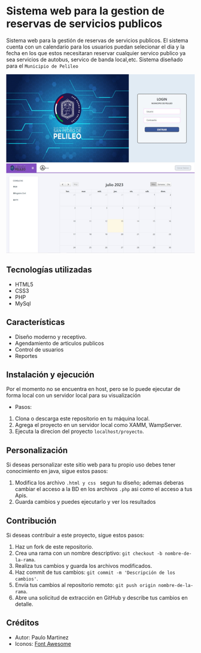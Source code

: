 
# Sistema web para la gestion de reservas de servicios publicos

 Sistema web para la gestión de reservas de servicios publicos. El sistema cuenta con un calendario para los usuarios puedan selecionar el dia y la fecha en los que estos necesitaran reservar cualquier servico publico ya sea servicios de autobus, servico de banda local,etc. Sistema diseñado para el `Municipio de Pelileo`

![Captura de pantalla del portafolio web](MU1.jpg)
![Captura de pantalla del portafolio web](AG2.jpg)

## Tecnologías utilizadas

- HTML5
- CSS3
- PHP
- MySql

## Características

- Diseño moderno y receptivo.
- Agendamiento de articulos publicos
- Control de usuarios
- Reportes

## Instalación y ejecución
Por el momento no se encuentra en host, pero se lo puede ejecutar de forma local con un servidor local para su visualización
- Pasos:
1. Clona o descarga este repositorio en tu máquina local.
2. Agrega el proyecto en un servidor local como XAMM, WampServer.
4. Ejecuta la direcion del proyecto `localhost/proyecto`.

## Personalización

Si deseas personalizar este sitio web para tu propio uso debes tener conocimiento en java, sigue estos pasos:

1. Modifica los archivo `.html y css ` segun tu diseño; ademas deberas cambiar el acceso a la BD en los archivos `.php` asi como el acceso a tus Apis.
2. Guarda cambios y puedes ejecutarlo y ver los resultados

## Contribución

Si deseas contribuir a este proyecto, sigue estos pasos:

1. Haz un fork de este repositorio.
2. Crea una rama con un nombre descriptivo: `git checkout -b nombre-de-la-rama`.
3. Realiza tus cambios y guarda los archivos modificados.
4. Haz commit de tus cambios: `git commit -m 'Descripción de los cambios'`.
5. Envía tus cambios al repositorio remoto: `git push origin nombre-de-la-rama`.
6. Abre una solicitud de extracción en GitHub y describe tus cambios en detalle.

## Créditos

- Autor: Paulo Martinez
- Iconos: [Font Awesome](https://fontawesome.com)




